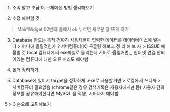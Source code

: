 1. 소속 말고 조금 더 구체화된 방법 생각해보기

2. 수정 해야할 것
> MainWidget 62번째 줄에서 ok 누르면 새로운 창 뜨게 하기`

3. Database 만드는 목적 정확히
사용자들이 입력한 데이터를 데이터베이스에 넣는다 > 어디에 올릴것인가 ? 서버컴퓨터(X)
구글링 해보고 정 리 해 보 자 > ISSUE 에 올릴 것
local 컴퓨터에서 exe파일로 돌리는데 서버로 올릴거면,,, 인터넷 연결 안되어있는 컴퓨터에 대한 오류 처리도 해야함

4. 폴더 정리하기!

5. Database에 있어서 target을 정확하게
.exe로 사용할거면 > 로컬에서 쓰니까 > 서버컴퓨터 필요없음
(chrome같은 경우 검색기록은 사용자에게만 뜸)
사용자 간의 정보를 공유해야한다면 MySQL 을 적용, 서버까지 해야함

5 > 3 순으로 고민해보기


